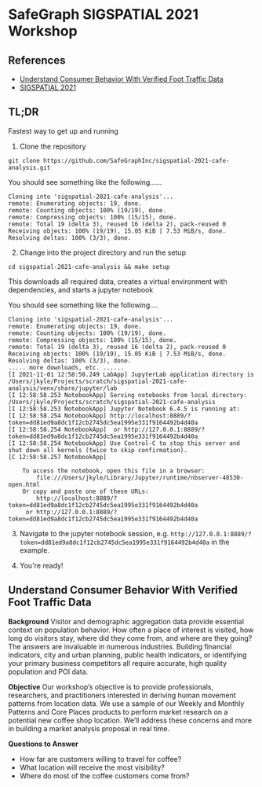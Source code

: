 # SafeGraph SIGSPATIAL 2021 Workshop

## References

* [Understand Consumer Behavior With Verified Foot Traffic Data](https://www.safegraph.com/events/safegraph-sigspatial-2021)
* [SIGSPATIAL 2021](https://sigspatial2021.sigspatial.org/) 

## TL;DR

Fastest way to get up and running

1. Clone the repository
```shell
git clone https://github.com/SafeGraphInc/sigspatial-2021-cafe-analysis.git
```

You should see something like the following......

```
Cloning into 'sigspatial-2021-cafe-analysis'...
remote: Enumerating objects: 19, done.
remote: Counting objects: 100% (19/19), done.
remote: Compressing objects: 100% (15/15), done.
remote: Total 19 (delta 3), reused 16 (delta 2), pack-reused 0
Receiving objects: 100% (19/19), 15.05 KiB | 7.53 MiB/s, done.
Resolving deltas: 100% (3/3), done.

```

2. Change into the project directory and run the setup

```shell
cd sigspatial-2021-cafe-analysis && make setup
```

This downloads all required data, creates a virtual environment with dependencies, and starts a jupyter notebook

You should see something like the following....

```
Cloning into 'sigspatial-2021-cafe-analysis'...
remote: Enumerating objects: 19, done.
remote: Counting objects: 100% (19/19), done.
remote: Compressing objects: 100% (15/15), done.
remote: Total 19 (delta 3), reused 16 (delta 2), pack-reused 0
Receiving objects: 100% (19/19), 15.05 KiB | 7.53 MiB/s, done.
Resolving deltas: 100% (3/3), done.
..... more downloads, etc. ......
[I 2021-11-01 12:58:58.249 LabApp] JupyterLab application directory is /Users/jkyle/Projects/scratch/sigspatial-2021-cafe-analysis/venv/share/jupyter/lab
[I 12:58:58.253 NotebookApp] Serving notebooks from local directory: /Users/jkyle/Projects/scratch/sigspatial-2021-cafe-analysis
[I 12:58:58.253 NotebookApp] Jupyter Notebook 6.4.5 is running at:
[I 12:58:58.254 NotebookApp] http://localhost:8889/?token=dd81ed9a8dc1f12cb2745dc5ea1995e331f9164492b4d40a
[I 12:58:58.254 NotebookApp]  or http://127.0.0.1:8889/?token=dd81ed9a8dc1f12cb2745dc5ea1995e331f9164492b4d40a
[I 12:58:58.254 NotebookApp] Use Control-C to stop this server and shut down all kernels (twice to skip confirmation).
[C 12:58:58.257 NotebookApp]

    To access the notebook, open this file in a browser:
        file:///Users/jkyle/Library/Jupyter/runtime/nbserver-48530-open.html
    Or copy and paste one of these URLs:
        http://localhost:8889/?token=dd81ed9a8dc1f12cb2745dc5ea1995e331f9164492b4d40a
     or http://127.0.0.1:8889/?token=dd81ed9a8dc1f12cb2745dc5ea1995e331f9164492b4d40a

```

3. Navigate to the jupyter notebook session, e.g. `http://127.0.0.1:8889/?token=dd81ed9a8dc1f12cb2745dc5ea1995e331f9164492b4d40a` in the example.

4. You're ready!

## Understand Consumer Behavior With Verified Foot Traffic Data

**Background** Visitor and demographic aggregation data provide essential context on population behavior. How often a place of interest is visited, how long do visitors stay, where did they come from, and where are they going? The answers are invaluable in numerous industries. Building financial indicators, city and urban planning, public health indicators, or identifying your primary business competitors all require accurate, high quality population and POI data. 

**Objective** Our workshop’s objective is to provide professionals, researchers, and practitioners interested in deriving human movement patterns from location data. We use a sample of our Weekly and Monthly Patterns and Core Places products to perform market research on a potential new coffee shop location. We’ll address these concerns and more in building a market analysis proposal in real time. 

**Questions to Answer** 
- How far are customers willing to travel for coffee? 
- What location will receive the most visibility? 
- Where do most of the coffee customers come from? 
